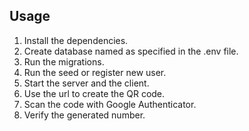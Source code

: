 ## Usage

1. Install the dependencies.
2. Create database named as specified in the .env file.
3. Run the migrations.
4. Run the seed or register new user.
5. Start the server and the client.
6. Use the url to create the QR code.
7. Scan the code with Google Authenticator.
8. Verify the generated number.
